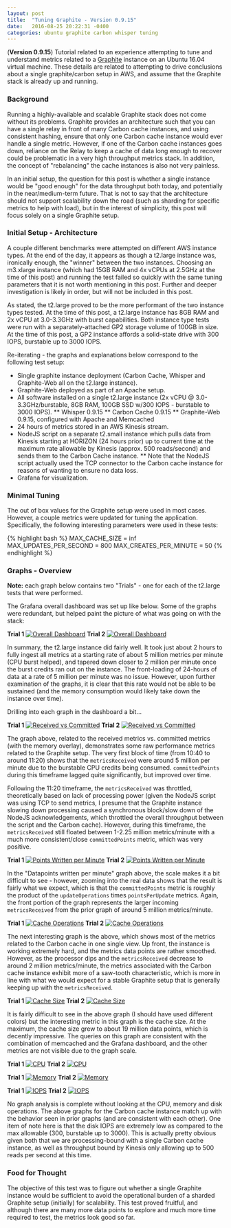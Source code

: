 ```yaml
---
layout: post
title:  "Tuning Graphite - Version 0.9.15"
date:   2016-08-25 20:22:31 -0400
categories: ubuntu graphite carbon whisper tuning
---
```

(**Version 0.9.15**) Tutorial related to an experience attempting to tune and understand metrics related
to a [Graphite](http://graphiteapp.org/) instance on an Ubuntu 16.04 virtual machine. These details are
related to attempting to drive conclusions about a single graphite/carbon setup in AWS, and assume that
the Graphite stack is already up and running.

### Background

Running a highly-available and scalable Graphite stack does not come without its problems. Graphite
provides an architecture such that you can have a single relay in front of many Carbon cache instances,
and using consistent hashing, ensure that only one Carbon cache instance would ever handle a single
metric. However, if one of the Carbon cache instances goes down, reliance on the Relay to keep a cache of
data long enough to recover could be problematic in a very high throughput metrics stack. In addition,
the concept of "rebalancing" the cache instances is also not very painless.

In an initial setup, the question for this post is whether a single instance would be "good enough" for
the data throughput both today, and potentially in the near/medium-term future. That is not to say that
the architecture should not support scalability down the road (such as sharding for specific metrics to
help with load), but in the interest of simplicity, this post will focus solely on a single Graphite
setup.

### Initial Setup - Architecture

A couple different benchmarks were attempted on different AWS instance types. At the end of the day, it
appears as though a t2.large instance was, ironically enough, the "winner" between the two instances.
Choosing an m3.xlarge instance (which had 15GB RAM and 4x vCPUs at 2.5GHz at the time of this post) and
running the test failed so quickly with the same tuning parameters that it is not worth mentioning in this
post. Further and deeper investigation is likely in order, but will not be included in this post.

As stated, the t2.large proved to be the more performant of the two instance types tested. At the time of
this post, a t2.large instance has 8GB RAM and 2x vCPU at 3.0-3.3GHz with burst capabilities. Both instance
type tests were run with a separately-attached GP2 storage volume of 100GB in size. At the time of this post,
a GP2 instance affords a solid-state drive with 300 IOPS, burstable up to 3000 IOPS.

Re-iterating - the graphs and explanations below correspond to the following test setup:

* Single graphite instance deployment (Carbon Cache, Whisper and Graphite-Web all on the t2.large instance).
* Graphite-Web deployed as part of an Apache setup.
* All software installed on a single t2.large instance (2x vCPU @ 3.0-3.3GHz/burstable, 8GB RAM, 100GB SSD
w/300 IOPS - burstable to 3000 IOPS).
** Whisper 0.9.15
** Carbon Cache 0.9.15
** Graphite-Web 0.9.15, configured with Apache and Memcached
* 24 hours of metrics stored in an AWS Kinesis stream.
* NodeJS script on a separate t2.small instance which pulls data from Kinesis starting at HORIZON (24 hours
prior) up to current time at the maximum rate allowable by Kinesis (approx. 500 reads/second) and sends them
to the Carbon Cache instance.
** Note that the NodeJS script actually used the TCP connector to the Carbon cache instance for reasons of
wanting to ensure no data loss.
* Grafana for visualization.

### Minimal Tuning

The out of box values for the Graphite setup were used in most cases. However, a couple metrics were updated
for tuning the application. Specifically, the following interesting parameters were used in these tests:

{% highlight bash %}
MAX_CACHE_SIZE = inf
MAX_UPDATES_PER_SECOND = 800
MAX_CREATES_PER_MINUTE = 50
{% endhighlight %}

### Graphs - Overview

**Note:** each graph below contains two "Trials" - one for each of the t2.large tests that were performed.

The Grafana overall dashboard was set up like below. Some of the graphs were redundant, but helped paint the
picture of what was going on with the stack:

**Trial 1**
[![Overall Dashboard][1]][1]
**Trial 2**
[![Overall Dashboard][9]][9]

In summary, the t2.large instance did fairly well. It took just about 2 hours to fully ingest all metrics at
a starting rate of about 5 million metrics per minute (CPU burst helped), and tapered down closer to 2 million
per minute once the burst credits ran out on the instance. The front-loading of 24-hours of data at a rate of
5 million per minute was no issue. However, upon further examination of the graphs, it is clear that this rate
would not be able to be sustained (and the memory consumption would likely take down the instance over time).

Drilling into each graph in the dashboard a bit...

**Trial 1**
[![Received vs Committed][2]][2]
**Trial 2**
[![Received vs Committed][10]][10]

The graph above, related to the received metrics vs. committed metrics (with the memory overlay), demonstrates
some raw performance metrics related to the Graphite setup. The very first block of time (from 10:40 to
around 11:20) shows that the `metricsReceived` were around 5 million per minute due to the burstable CPU credits
being consumed. `committedPoints` during this timeframe lagged quite significantly, but improved over time.

Following the 11:20 timeframe, the `metricsReceived` was throttled, theoretically based on lack of processing power
(given the NodeJS script was using TCP to send metrics, I presume that the Graphite instance slowing down
processing caused a synchronous block/slow down of the NodeJS acknowledgements, which throttled the overall
throughput between the script and the Carbon cache). However, during this timeframe, the `metricsReceived` still
floated between 1-2.25 million metrics/minute with a much more consistent/close `committedPoints` metric, which was
very positive.

**Trial 1**
[![Points Written per Minute][3]][3]
**Trial 2**
[![Points Written per Minute][11]][11]

In the "Datapoints written per minute" graph above, the scale makes it a bit difficult to see - however, zooming
into the real data shows that the result is fairly what we expect, which is that the `committedPoints` metric is
roughly the product of the `updateOperations` times `pointsPerUpdate` metrics. Again, the front portion of the
graph represents the larger incoming `metricsReceived` from the prior graph of around 5 million metrics/minute.

**Trial 1**
[![Cache Operations][4]][4]
**Trial 2**
[![Cache Operations][12]][12]

The next interesting graph is the above, which shows most of the metrics related to the Carbon cache in one single
view. Up front, the instance is working extremely hard, and the metrics data points are rather smoothed. However,
as the processor dips and the `metricsReceived` decrease to around 2 million metrics/minute, the metrics associated
with the Carbon cache instance exhibit more of a saw-tooth characteristic, which is more in line with what we would
expect for a stable Graphite setup that is generally keeping up with the `metricsReceived`.

**Trial 1**
[![Cache Size][5]][5]
**Trial 2**
[![Cache Size][13]][13]

It is fairly difficult to see in the above graph (I should have used different colors) but the interesting metric
in this graph is the cache size. At the maximum, the cache size grew to about 19 million data points, which is
decently impressive. The queries on this graph are consistent with the combination of memcached and the Grafana
dashboard, and the other metrics are not visible due to the graph scale.

**Trial 1**
[![CPU][6]][6]
**Trial 2**
[![CPU][14]][14]

**Trial 1**
[![Memory][7]][7]
**Trial 2**
[![Memory][15]][15]

**Trial 1**
[![IOPS][8]][8]
**Trial 2**
[![IOPS][16]][16]

No graph analysis is complete without looking at the CPU, memory and disk operations. The above graphs for the Carbon
cache instance match up with the behavior seen in prior graphs (and are consistent with each other). One item of note
here is that the disk IOPS are extremely low as compared to the max allowable (300, burstable up to 3000). This is
actually pretty obvious given both that we are processing-bound with a single Carbon cache instance, as well as
throughput bound by Kinesis only allowing up to 500 reads per second at this time.

### Food for Thought

The objective of this test was to figure out whether a single Graphite instance would be sufficient to avoid the
operational burden of a sharded Graphite setup (initially) for scalability. This test proved fruitful, and although
there are many more data points to explore and much more time required to test, the metrics look good so far.

[1]: /assets/images/2016-08-25-tuning-graphite-overall-dashboard.png
[2]: /assets/images/2016-08-25-tuning-graphite-received-vs-committed.png
[3]: /assets/images/2016-08-25-tuning-graphite-points-written-per-minute.png
[4]: /assets/images/2016-08-25-tuning-graphite-cache-operations.png
[5]: /assets/images/2016-08-25-tuning-graphite-cache-size.png
[6]: /assets/images/2016-08-25-tuning-graphite-cpu.png
[7]: /assets/images/2016-08-25-tuning-graphite-memory.png
[8]: /assets/images/2016-08-25-tuning-graphite-iops.png
[9]: /assets/images/2016-08-25-tuning-graphite-overall-dashboard-2.png
[10]: /assets/images/2016-08-25-tuning-graphite-received-vs-committed-2.png
[11]: /assets/images/2016-08-25-tuning-graphite-points-written-per-minute-2.png
[12]: /assets/images/2016-08-25-tuning-graphite-cache-operations-2.png
[13]: /assets/images/2016-08-25-tuning-graphite-cache-size-2.png
[14]: /assets/images/2016-08-25-tuning-graphite-cpu-2.png
[15]: /assets/images/2016-08-25-tuning-graphite-memory-2.png
[16]: /assets/images/2016-08-25-tuning-graphite-iops-2.png
